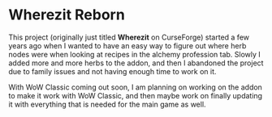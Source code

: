 # Wherezit Reborn
  This project (originally just titled <b>Wherezit</b> on CurseForge) started a few years ago when I wanted to have an easy way to figure out where herb nodes were when looking at recipes in the alchemy profession tab. Slowly I added more and more herbs to the addon, and then I abandoned the project due to family issues and not having enough time to work on it.

With WoW Classic coming out soon, I am planning on working on the addon to make it work with WoW Classic, and then maybe work on finally updating it with everything that is needed for the main game as well.
